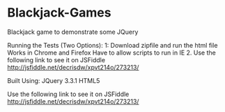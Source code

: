 # Blackjack-Games
Blackjack game to demonstrate some JQuery 

Running the Tests (Two Options):
	1: Download zipfile and run the html file
	   Works in Chrome and Firefox
	   Have to allow scripts to run in IE
	2. Use the following link to see it on JSFiddle
	   http://jsfiddle.net/decrisdw/xpvt214o/273213/

Built Using: 
	JQuery 3.3.1
	HTML5

Use the following link to see it on JSFiddle
	   http://jsfiddle.net/decrisdw/xpvt214o/273213/

